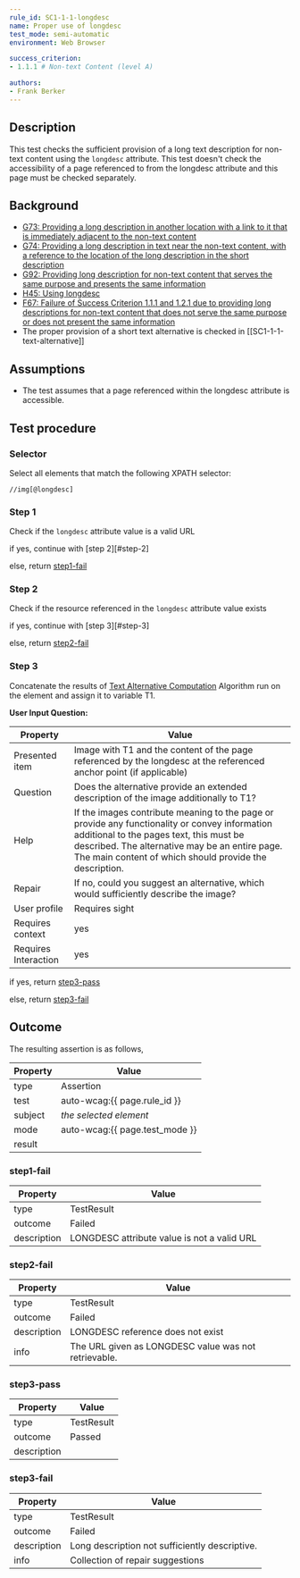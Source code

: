 ```yaml
---
rule_id: SC1-1-1-longdesc
name: Proper use of longdesc
test_mode: semi-automatic
environment: Web Browser

success_criterion:
- 1.1.1 # Non-text Content (level A)

authors:
- Frank Berker
---
```


## Description

This test checks the sufficient provision of a long text description for non-text content using the `longdesc` attribute. This test doesn't check the accessibility of a page referenced to from the longdesc attribute and this page must be checked separately.

## Background

- [G73: Providing a long description in another location with a link to it that is immediately adjacent to the non-text content](http://www.w3.org/TR/2014/NOTE-WCAG20-TECHS-20140916/G73)
- [G74: Providing a long description in text near the non-text content, with a reference to the location of the long description in the short description](http://www.w3.org/TR/2014/NOTE-WCAG20-TECHS-20140916/G74)
- [G92: Providing long description for non-text content that serves the same purpose and presents the same information](http://www.w3.org/TR/2014/NOTE-WCAG20-TECHS-20140916/G92)
- [H45: Using longdesc](http://www.w3.org/TR/2014/NOTE-WCAG20-TECHS-20140916/H45)
- [F67: Failure of Success Criterion 1.1.1 and 1.2.1 due to providing long descriptions for non-text content that does not serve the same purpose or does not present the same information](http://www.w3.org/TR/2014/NOTE-WCAG20-TECHS-20140916/F67)
- The proper provision of a short text alternative is checked in [[SC1-1-1-text-alternative]]

## Assumptions

- The test assumes that a page referenced within the longdesc attribute is accessible.

## Test procedure

### Selector

Select all elements that match the following XPATH selector:

    //img[@longdesc]

### Step 1

Check if the `longdesc` attribute value is a valid URL

if yes, continue with [step 2][#step-2]

else, return [step1-fail](#step1-fail)

### Step 2

Check if the resource referenced in the `longdesc` attribute value exists

if yes, continue with [step 3][#step-3]

else, return [step2-fail](#step2-fail)

### Step 3

Concatenate the results of [Text Alternative Computation][TXTALT] Algorithm run on the element and assign it to variable T1.

**User Input Question:**

| Property             | Value
|----------------------|---------
| Presented item       | Image with T1 and the content of the page referenced by the longdesc  at the referenced anchor point (if applicable)
| Question             | Does the alternative provide an extended description of the image additionally to T1?
| Help                 | If the images contribute meaning to the page or provide any functionality or convey information additional to the pages text, this must be described. The alternative may be an entire page. The main content of which should provide the description.
| Repair               | If no, could you suggest an alternative, which would sufficiently describe the image?
| User profile         | Requires sight
| Requires context     | yes
| Requires Interaction | yes

if yes, return [step3-pass](#step3-pass)

else, return [step3-fail](#step3-fail)

## Outcome

The resulting assertion is as follows,

| Property | Value
|----------|----------
| type     | Assertion
| test     | auto-wcag:{{ page.rule_id }}
| subject  | *the selected element*
| mode     | auto-wcag:{{ page.test_mode }}
| result   | <One TestResult from below>

###  step1-fail

| Property    | Value
|-------------|----------
| type        | TestResult
| outcome     | Failed
| description | LONGDESC attribute value is not a valid URL

###  step2-fail

| Property    | Value
|-------------|----------
| type        | TestResult
| outcome     | Failed
| description | LONGDESC reference does not exist
| info        | The URL given as LONGDESC value was not retrievable.

###  step3-pass

| Property    | Value
|-------------|----------
| type        | TestResult
| outcome     | Passed
| description |

###  step3-fail

| Property    | Value
|-------------|----------
| type        | TestResult
| outcome     | Failed
| description | Long description not sufficiently descriptive.
| info        | Collection of repair suggestions

[TXTALT]: ../pages/algorithms/text-alternative-compute.html